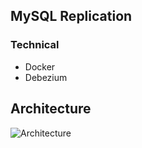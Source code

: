 ## MySQL Replication

### Technical

- Docker
- Debezium

## Architecture

![Architecture](https://miro.medium.com/v2/resize:fit:1100/format:webp/1*nZCT2m37iE8dsfF4lu2I_g.jpeg)
